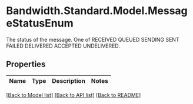 # Bandwidth.Standard.Model.MessageStatusEnum
The status of the message. One of RECEIVED QUEUED SENDING SENT FAILED DELIVERED ACCEPTED UNDELIVERED.

## Properties

Name | Type | Description | Notes
------------ | ------------- | ------------- | -------------

[[Back to Model list]](../README.md#documentation-for-models) [[Back to API list]](../README.md#documentation-for-api-endpoints) [[Back to README]](../README.md)

